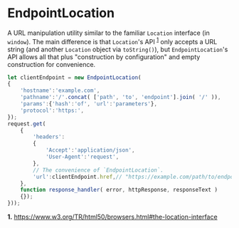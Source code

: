 # EndpointLocation
A URL manipulation utility similar to the familiar `Location` interface (in `window`).  The main difference is that `Location`'s API <sup id="browser_location-ref_1">[1](#browser_location)</sup> only accepts a URL string (and another `Location` object via `toString()`), but `EndpointLocation`'s API allows all that plus "construction by configuration" and empty construction for convenience.

```JavaScript
let clientEndpoint = new EndpointLocation(
{
	'hostname':'example.com',
	'pathname':'/'.concat( ['path', 'to', 'endpoint'].join( '/' )),
	'params':{'hash':'of', 'url':'parameters'},
	'protocol':'https:',
});
request.get(
	{
		'headers':
		{
			'Accept':'application/json',
			'User-Agent':'request',
		},
		// The convenience of `EndpointLocation`.
		'url':clientEndpoint.href,// "https://example.com/path/to/endpoint?hash=of&url=parameters"
	},
	function response_handler( error, httpResponse, responseText )
	{});
}));
```
<b id="browser_location">1.</b> https://www.w3.org/TR/html50/browsers.html#the-location-interface
